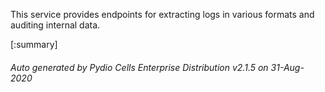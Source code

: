 






This service provides endpoints for extracting logs in various formats and auditing internal data.

[:summary]

###### Auto generated by Pydio Cells Enterprise Distribution v2.1.5 on 31-Aug-2020
